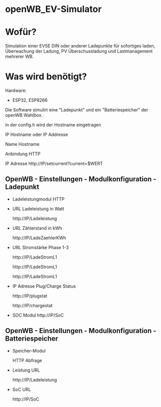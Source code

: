 # openWB_EV-Simulator


# Wofür?
Simulation einer EVSE DIN oder anderer Ladepunkte für sofortiges laden, Überwachung der Ladung, PV Überschussladung und Lastmanagement mehrerer WB.


# Was wird benötigt?
Hardware:

- ESP32, ESP8266

Die Software simulirt eine "Ladepunkt" und ein "Batteriespeicher" der openWB Wahlbox.

in der config.h wird der Hostname eingetragen 

IP Hostname oder IP Addresse


Name          Hostname

Anbindung     HTTP

IP Adresse    http://IP/setcurrent?current=$WERT

## OpenWB - Einstellungen - Modulkonfiguration - Ladepunkt

- Ladeleistungmodul HTTP

- URL Ladeleistung in Watt    

    http://IP/Ladeleistung


- URL Zählerstand in kWh       

    http://IP/LadeZaehlerKWh


- URL Stromstärke Phase 1-3

  http://IP/LadeStromL1

  http://IP/LadeStromL1

  http://IP/LadeStromL1


- IP Adresse Plug/Charge Status

  http://IP/plugstat

  http://IP/chargestat


- SOC Modul
  http://IP/SoC

## OpenWB - Einstellungen - Modulkonfiguration - Batteriespeicher


- Speicher-Modul
    
    HTTP Abfrage
    
- Leistung URL

    http://IP/Ladeleistung

- SoC URL
  
  http://IP/SoC







